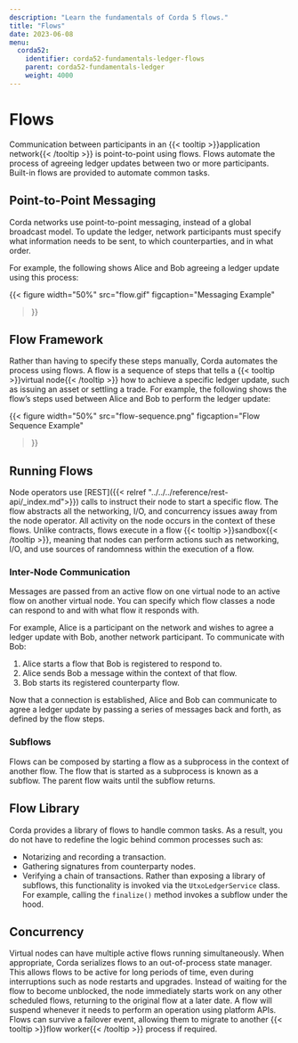 ```yaml
---
description: "Learn the fundamentals of Corda 5 flows."
title: "Flows"
date: 2023-06-08
menu:
  corda52:
    identifier: corda52-fundamentals-ledger-flows
    parent: corda52-fundamentals-ledger
    weight: 4000
---
```


# Flows

Communication between participants in an {{< tooltip >}}application network{{< /tooltip >}} is point-to-point using flows. Flows automate the process of agreeing ledger updates between two or more participants. Built-in flows are provided to automate common tasks.

## Point-to-Point Messaging

Corda networks use point-to-point messaging, instead of a global broadcast model. To update the ledger, network participants must specify what information needs to be sent, to which counterparties, and in what order.

For example, the following shows Alice and Bob agreeing a ledger update using this process:

{{<
  figure
	 width="50%"
	 src="flow.gif"
	 figcaption="Messaging Example"
>}}

## Flow Framework

Rather than having to specify these steps manually, Corda automates the process using flows. A flow is a sequence of steps that tells a {{< tooltip >}}virtual node{{< /tooltip >}} how to achieve a specific ledger update, such as issuing an asset or settling a trade.
For example, the following shows the flow’s steps used between Alice and Bob to perform the ledger update:

{{<
  figure
	 width="50%"
	 src="flow-sequence.png"
	 figcaption="Flow Sequence Example"
>}}

## Running Flows

Node operators use [REST]({{< relref "../../../reference/rest-api/_index.md">}}) calls to instruct their node to start a specific flow. The flow abstracts all the networking, I/O, and concurrency issues away from the node operator.
All activity on the node occurs in the context of these flows. Unlike contracts, flows execute in a flow {{< tooltip >}}sandbox{{< /tooltip >}}, meaning that nodes can perform actions such as networking, I/O, and use sources of randomness within the execution of a flow.

### Inter-Node Communication

Messages are passed from an active flow on one virtual node to an active flow on another virtual node. You can specify which flow classes a node can respond to and with what flow it responds with.

For example, Alice is a participant on the network and wishes to agree a ledger update with Bob, another network participant. To communicate with Bob:

1. Alice starts a flow that Bob is registered to respond to.
2. Alice sends Bob a message within the context of that flow.
3. Bob starts its registered counterparty flow.

Now that a connection is established, Alice and Bob can communicate to agree a ledger update by passing a series of messages back and forth, as defined by the flow steps.

### Subflows

Flows can be composed by starting a flow as a subprocess in the context of another flow. The flow that is started as a subprocess is known as a subflow. The parent flow waits until the subflow returns.

## Flow Library

Corda provides a library of flows to handle common tasks. As a result, you do not have to redefine the logic behind common processes such as:

* Notarizing and recording a transaction.
* Gathering signatures from counterparty nodes.
* Verifying a chain of transactions.
Rather than exposing a library of subflows, this functionality is invoked via the `UtxoLedgerService` class. For example, calling the `finalize()` method invokes a subflow under the hood.

## Concurrency

Virtual nodes can have multiple active flows running simultaneously. When appropriate, Corda serializes flows to an out-of-process state manager. This allows flows to be active for long periods of time, even during interruptions such as node restarts and upgrades. Instead of waiting for the flow to become unblocked, the node immediately starts work on any other scheduled flows, returning to the original flow at a later date. A flow will suspend whenever it needs to perform an operation using platform APIs. Flows can survive a failover event, allowing them to migrate to another {{< tooltip >}}flow worker{{< /tooltip >}} process if required.
